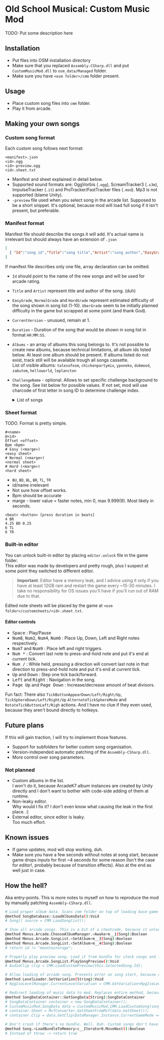 # Old School Musical: Custom Music Mod
TODO: Put some description here

## Installation
* Put files into OSM installation directory
* Make sure that you replaced `Assembly-CSharp.dll` and put `CustomMusicMod.dll` to `osm_data/Managed` folder.
* Make sure you have `<osm folder>/cmm` folder present.

## Usage
* Place custom song files into `cmm` folder.
* Play it from arcade.

## Making your own songs

### Custom song format
Each custom song follows next format:
```
<manifest>.json
<id>.ogg
<id>-preview.ogg
<id>.sheet.txt
```
* Manifest and sheet explained in detail below.
* Supported sound formats are: OggVorbis (`.ogg`), ScreamTracker3 (`.s3m`), ImpulseTracker (`.it`) and ProTracker/FastTracker files (`.mod`). Mp3 is not supported (blame Unity).
* `-preview` file used when you select song in the arcade list. Supposed to be a short snippet. It's optional, because mod will load full song if it isn't present, but preferable.


### Manifest format
Manifest file should describe the songs it will add. It's actual name is irrelevant but should always have an extension of `.json`
```json
[
  { "Id":"song id","Title":"song title","Artist":"song author","EasyGrade":1,"NormalGrade":5,"HardGrade":8,"UberGrade":null,"CurrentVersion":1,"Duration":"00:01:39","Albums":["legendsofosm"], "ChallengeName": "solitude" }
]
```
If manifest file describes only one file, array declaration can be omitted. 
* `Id` should point to the name of the new songs and will be used for arcade rating.
* `Title` and `Artist` represent title and author of the song. (duh)
* `EasyGrade`, `NormalGrade` and `HardGrade` represent estimated difficulty of the song shown in song list (1-10). `UberGrade` seem to be initially planned difficulty in the game but scrapped at some point (and thank God).
* `CurrentVersion` - unusued, remain at 1.
* `Duration` - Duration of the song that would be shown in song list in format `HH:MM:SS`.
* `Albums` - an array of albums this song belongs to. It's not possible to create new albums, because technical limitations, all album ids listed below. At least one album should be present. If albums listed do not exist, track still will be available trough all songs cassette.  
  List of visible albums: `talesofosm`, `chickenpartymix`, `yponeko`, `dubmood`, `zabutom`, `helloworld`, `leplancton`
* `ChallengeName` - optional. Allows to set specific challenge background to the song. See list below for possible values. If not set, mod will use charcode of first letter in song ID to determine challenge index.
  <details><summary>List of songs</summary>
  
  * Challenge (in-game number): `ID`
  * 1: `runningthroughfields`
  * 2: `matriarchy`
  * 3: `magicalflute`
  * 4: `iamready`
  * 5: `yourewelcome`
  * 6: `overthesky`
  * 7: `major9`
  * 8: `keygen20`
  * 9: `ocean`
  * 10: `fireworks`
  * 11: `korobeiniki`
  * 12: `megalonaan`
  * 13: `kurakura`
  * 14: `watermelons`
  * 15: `rezcracktro4`
  * 16: `keygen21`
  * 17: `bandana`
  * 18: `capriccio`
  * 19: `bloodybeaks`
  * 20: `cobblesofhell`
  * 21: `marmite`
  * 22: `godotvalley`
  * 23: `savat`
  * 24: `runforjoy`
  * 25: `confucius`
  * 26: `balladcoolfish`
  * 27: `naive`
  * 28: `settlers7`
  * 29: `keygen23`
  * 30: `mega23`
  * 31: `ghostghost`
  * 32: `keygen22`
  * 33: `8bitdojo`
  * 34: `keygen19`
  * 35: `nefariouscrown`
  * 36: `datasalen`
  * 37: `isocity`
  * 38: `blackhattower`
  * 39: `lobsterloser`
  * 40: `drugedmj`
  * 41: `powerwithouttheprice`
  * 42: `hundreddollar`
  * 43: `makingmusic`
  * 44: `lovesong`
  * 45: `badtelevision`
  * 46: `gameovercity`
  * 47: `ststylemedley`
  * 48: `losatankar`
  * 49: `enemiescloser`
  * 50: `solitude`
    
  </details>

### Sheet format
TODO. Format is pretty simple.
```
#<name>
@<id>
Offset <offset>
Bpm <bpm>
# Easy (<marge>)
<easy sheet>
# Normal (<marge>)
<normal sheet>
# Hard (<marge>)
<hard sheet>
```
* `BU`, `BD`, `BL`, `BR`, `TL`, `TR`
* id/name irrelevant
* Not sure how offset works.
* Bpm should be accurate
* marge - lower value = faster notes, min 0, max 9.999(9). Most likely in seconds.
```
<beat> <button> [press duration in beats]
4 BR
4.25 BD 0.25
6 TL
6 TR
```

### Built-in editor
You can unlock built-in editor by placing `editor.unlock` file in the game folder.  
This editor was made by developers and pretty rough, plus I suspect at some point they switched to different editor.

> **Important**: Editor have a memory leak, and I advice using it only if you have at least 12GB ram and restart the game every ~15-30 minutes. I take no responsibility for OS issues you'll have if you'll run out of RAM due to that.

Edited note sheets will be placed by the game at `<osm folder>/customsheets/<id>.sheet.txt`. 

#### Editor controls
* <kbd>Space</kbd> : Play/Pause
* <kbd>Num8</kbd>, <kbd>Num2</kbd>, <kbd>Num4</kbd>, <kbd>Num6</kbd> : Place Up, Down, Left and Right notes respectively.
* <kbd>Num7</kbd> and <kbd>Num9</kbd> : Place left and right triggers.
* <kbd>Num *</kbd> : Convert last note to press-and-hold note and put it's end at current tick.
* <kbd>Num /</kbd> : While held, pressing a direction will convert last note in that direction to press-and-hold note and put it's end at current tick.
* <kbd>Up</kbd> and <kbd>Down</kbd> : Step one tick back/forward.
* <kbd>Left</kbd> and <kbd>Right</kbd> : Navigation in the song.
* <kbd>Page Up</kbd> and <kbd>Page Down</kbd> : Increase/decrease amount of beat divisors.

Fun fact: There also `TickButtonAppearDown/Left/Right/Up`, `TickSphereDown/Left/Right/Up` `AlternateTickSphereMode` and `RotateTickButtonLeft/Righ` actions. And I have no clue if they even used, because they aren't bound directly to hotkeys.


## Future plans
If this will gain traction, I will try to implement those features.

* Support for subfolders for better custom song organisation.
* Version-independed automatic patching of the `Assembly-CSharp.dll`.
* More control over song parameters.

### Not planned
* Custom albums in the list.  
I won't do it, because ArcadeK7 album instances are created by Unity directly and I don't want to bother with code-side adding of them at runtime.
* Non-leaky editor.  
Why would I fix it? I don't even know what causing the leak in the first place. :)
* External editor, since editor is leaky.  
Too much effort.

## Known issues
* If game updates, mod will stop working, duh.
* Make sure you have a few seconds without notes at song start, because game drops inputs for first ~4 seconds for some reason (Isn't the case for editor!, probably because of transition effects). Also at the end as well just in case.

## How the hell?
Aka entry-points. This is more notes to myself on how to reproduce the mod by manually patching `Assembly-CSharp.dll`.

```bash
# Load proper album data. Scans cmm folder on top of loading base-game files.
@method SongDatabase::LoadAlbumsData():Void
# Song[] source = CMM.LoadSonglist();

# Show all arcade songs. This is a bit of a cheatcode, because it unlocks all the songs, but it's easiest way to get custom songs show up in arcade.
@method Menus.Arcade.ChooseAlbumManager.<Awake>m__1(Song):Boolean
@method Menus.Arcade.SongList.<SetAlbum>m__3(Song):Boolean
@method Menus.Arcade.SongList.<SetAlbum>m__4(Song):Boolean
# return id != "mountainstage";

# Properly play preview song. Load it from bundle for stock songs and from file for custom ones.
@method Menus.Arcade.SongList.PlaySongPreview():Void
# AudioClip clip = CMM.LoadCustomPreview(this.SelectedSong.Id);

# Allow loading of arcade song. Prevents error on song start, because custom songs aren't hardcoded into the game to have specific stage assigned to it.
@method LevelLoader.SetVariation(String):Void
# RpgIsoLevelManager.CurrentLevelVariation = CMM.GetVariation<RpgIsoLevelManager.LevelVariation>(RpgIsoLevelManager.ChallengeSongs, songId);

# Redirect loading of music data to mod. Replaces entire method, because I reproduced this function with custom music support in my code, because it's more sane solution.
@method SongDataContainer::GetSongData(String):SongDataContainer
# SongDataContainer container = new SongDataContainer();
# CustomMusicMod.SongData data = CustomMusicMod.CMM.LoadCustomSong(songId, DataManager.Instance.SongToPlay.Bundle);
# container.Sheet = MsfConverter.GetSheetFromMsf(data.GetSheet());
# container.Clip = data.GetClip(DataManager.Instance.CurrentGameMode == DataManager.GameMode.Story);

# Don't crash if there's no bundle. Well. Duh. Custom songs don't have asset bundles. And release game can't have this issue, because all songs are already present.
@method Song.<LoadBundleToMemory>c__Iterator0.MoveNext():Boolean
# Instead of throw -> return true
```